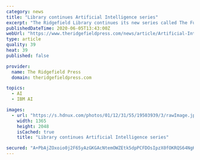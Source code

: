 ```yaml
---
category: news
title: "Library continues Artificial Intelligence series"
excerpt: "The Ridgefield Library continues its new series called The Future is Now: Artificial Intelligence in 2020, on Thursday, June 18, at 6 p.m., via a live online webinar with Dr. Laxmi Parida who will discuss AI in the Life Sciences."
publishedDateTime: 2020-06-05T13:43:00Z
webUrl: "https://www.theridgefieldpress.com/news/article/Artificial-Intelligence-series-continues-at-the-15317819.php"
type: article
quality: 39
heat: 39
published: false

provider:
  name: The Ridgefield Press
  domain: theridgefieldpress.com

topics:
  - AI
  - IBM AI

images:
  - url: "https://s.hdnux.com/photos/01/12/31/55/19503939/3/rawImage.jpg"
    width: 1365
    height: 2048
    isCached: true
    title: "Library continues Artificial Intelligence series"

secured: "A+PbAjZOxoio0j2F65yAzGKGAcNtemOWZEtk5dpPCFDOsIpzX0fOKRQS64NgK0+cwVwpTzRSobmT2IU0Y26OLpbdmgCOlLpv+VOuyg2/Xq+D2Wb58NyjNYB9WS1u0KgXYBLFlE6NvQAJdOGkF9WrvhZRH1i8kguw1KRZF3e5ib25rGUJ65Wqs0CCDGu8hBgqvmevgO89O54FnCwStDTtdh5A2JUBaAtpvh4jAp1NaVd1094H0UZRZtEk0XtbLwVMKei4UUo+pI9VaFVWlVxsIZFM4Xfr+Dp4zsRObfgr4lSKIjAMKjNfxu7IMOx8+XR5scLOeBcN0Xy7dQUybiy9ZfXeqx/2t3Qs5jtP2vZgN+m9qvnSFlmp3eGWiII5Vd2Xug7JA2OgcIxU5OT4S5/jSOS5qVfkdWNgtN8/LVG94oXjlUJfCRKr6QEGQbjkVl8f/x+ayqkCLhupzkLl8syixsKgzIy9MTrs8Sc3G6QTaOs=;zKwKm/8roe6iwn/96YPmmQ=="
---
```


